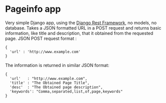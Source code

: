 # Pageinfo app

Very simple Django app, using the [Django Rest Framework](http://www.django-rest-framework.org), no models, no database.
Takes a JSON formatted URL in a POST request and returns basic information, like title and description, that it obtained from the requested page.
JSON POST request format :

```
{
  'url' : 'http://www.example.com'
}
```
  
The information is returned in similar JSON format:

```
{ 
  'url'   : "http://www.example.com", 
  'title' : "The Obtained Page Title", 
  'desc'  : "The Obtained page description",
  'keywords': "Comma,separated,list,of,page,keywords" 
}
```

